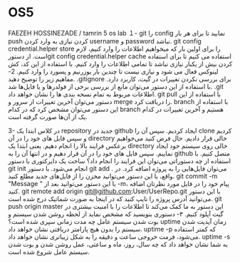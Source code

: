 # OS5
FAEZEH HOSSINEZADE / tamrin 5 os lab
１-	git را config نمایید تا برای هر بار push کردن نیازی به وارد کردن username و password نباشد.
git config credential.helper store را برای اولین بار که میخواهیم اطلاعات را وارد کنیم، لازم است.
از دستورgit config credential.helper cache <timeout>  استفاده می کنیم تا برای استفاده کردن بیش از یکبار نیازی نباشد تا تمامی اطلاعات را وارد کنیم. با استفاده از این کد، کش لینوکس فعال می شود و نیازی نیست تا چندین بار یوزرنیم و پسورد را وارد کنیم.
2- مفاهیم زیر را توضیح دهید.
.gitignore
برای بررسی نکردن تغییرات در گیت، کاربرد دارد. با استفاده از این دستور می‌توان مانع از بررسی برخی از فولدرها و یا فایل‌ها شد.
.git
اطلاعات مربوط به تمام نسخه بندی ها را نشان خواهد داد.
git pull
با استفاده از این دستور می‌توان آخرین تغییرات از سرور و merge را دریافت کرد. 
branch
با استفاده از این دستور می‌توان مشخص کرد که در کدام branch هستیم و آخرین تغییرات در کدام یک از آن‌ها صورت گرفته است.

3- در کلاس ابتدا یک repository جدید در github ایجاد کردیم. سپس آن را clone کردیم و سپس فایل های خود را در آن directory خالی قرار دادیم.
حال فرض کنید می‌خواهیم برعکس فرایند بالا را انجام دهیم. یعنی ابتدا یک directory خالی روی سیستم خود ایجاد نماییم. سپس فایل های خود را در آن قرار دهیم و در انتها آن را به github متصل کنیم.
با استفاده از چه دستوراتی می‌توان این فرایند را انجام داد؟
ساخت یک دایرکتوری با دستور git init انجام می‌شود.
با دستور git add . می‌توان فایل‌هایی را به پروژه اضافه کرد. در واقع، با این دستور می‌توانید مخزن را از فایل‌های جدید مطلع کنید. 
git commit -m "Message "
با این دستور می‌توانید بعد از -m، پیام خود را در فایل مورد نظرتان اضافه کنید. 
git remote add origin git@github.com:User/UserRepo.git
با این دستور می‌توانید آدرس پروژه را تایپ کنید که در اینجا به صورت شماتیک درج شده است. 
git push origin master
این دستور به ما کمک می‌کند تا اطلاعات را با امنیت بیشتری در گیت آپلود کنیم. 
۳- دستوری بنویسید که مشخص نماید از لحظه روشن شدن سیستم و بوت شدن سیستم عامل چه مدت زمانی سپری شده است؟
uptime زمان آپدیت شدن سیستم را بدون هیچ پارامتر دریافتی نشان خواهد داد. 
uptime -p که کمتر استفاده می‌شود، فرمت خروجی ساعت و دقیقه را به شکل زیباتری نشان خواهد داد. 
uptime -s به شما نشان خواهد داد که چه سال، روز، ماه و ساعتی، عمل روشن شدن و بوت شدن سیستم عامل شروع شده است.


